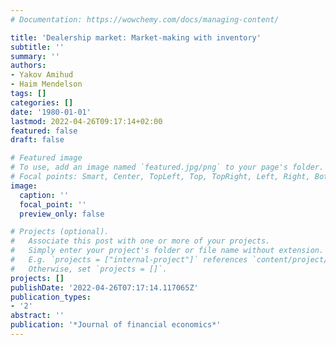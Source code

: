 ```yaml
---
# Documentation: https://wowchemy.com/docs/managing-content/

title: 'Dealership market: Market-making with inventory'
subtitle: ''
summary: ''
authors:
- Yakov Amihud
- Haim Mendelson
tags: []
categories: []
date: '1980-01-01'
lastmod: 2022-04-26T09:17:14+02:00
featured: false
draft: false

# Featured image
# To use, add an image named `featured.jpg/png` to your page's folder.
# Focal points: Smart, Center, TopLeft, Top, TopRight, Left, Right, BottomLeft, Bottom, BottomRight.
image:
  caption: ''
  focal_point: ''
  preview_only: false

# Projects (optional).
#   Associate this post with one or more of your projects.
#   Simply enter your project's folder or file name without extension.
#   E.g. `projects = ["internal-project"]` references `content/project/deep-learning/index.md`.
#   Otherwise, set `projects = []`.
projects: []
publishDate: '2022-04-26T07:17:14.117065Z'
publication_types:
- '2'
abstract: ''
publication: '*Journal of financial economics*'
---
```

